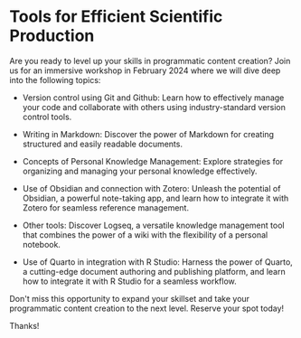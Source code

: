 # Tools for Efficient Scientific Production

Are you ready to level up your skills in programmatic content creation? Join us for an immersive workshop in February 2024 where we will dive deep into the following topics:

- Version control using Git and Github: Learn how to effectively manage your code and collaborate with others using industry-standard version control tools.

- Writing in Markdown: Discover the power of Markdown for creating structured and easily readable documents.

- Concepts of Personal Knowledge Management: Explore strategies for organizing and managing your personal knowledge effectively.

- Use of Obsidian and connection with Zotero: Unleash the potential of Obsidian, a powerful note-taking app, and learn how to integrate it with Zotero for seamless reference management.

- Other tools: Discover Logseq, a versatile knowledge management tool that combines the power of a wiki with the flexibility of a personal notebook.

- Use of Quarto in integration with R Studio: Harness the power of Quarto, a cutting-edge document authoring and publishing platform, and learn how to integrate it with R Studio for a seamless workflow.

Don't miss this opportunity to expand your skillset and take your programmatic content creation to the next level. Reserve your spot today!

Thanks!
